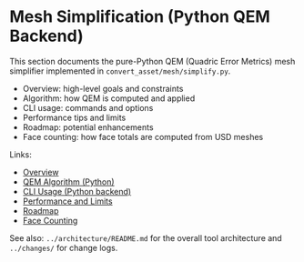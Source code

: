 # Mesh Simplification (Python QEM Backend)

This section documents the pure-Python QEM (Quadric Error Metrics) mesh simplifier implemented in `convert_asset/mesh/simplify.py`.

- Overview: high-level goals and constraints
- Algorithm: how QEM is computed and applied
- CLI usage: commands and options
- Performance tips and limits
- Roadmap: potential enhancements
- Face counting: how face totals are computed from USD meshes

Links:
- [Overview](./overview.md)
- [QEM Algorithm (Python)](./algorithm_qem.md)
- [CLI Usage (Python backend)](./cli_usage.md)
- [Performance and Limits](./performance_and_limits.md)
- [Roadmap](./roadmap.md)
- [Face Counting](./face_counting.md)

See also: `../architecture/README.md` for the overall tool architecture and `../changes/` for change logs.
